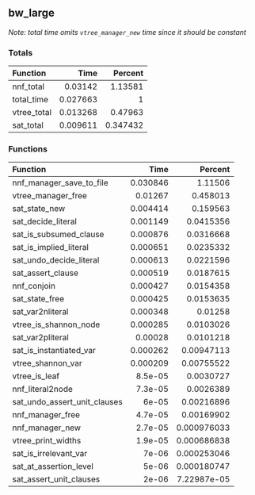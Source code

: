 ## bw_large

*Note: total time omits `vtree_manager_new` time since it should be constant*

### Totals

| Function    |     Time |   Percent |
|:------------|---------:|----------:|
| nnf_total   | 0.03142  |  1.13581  |
| total_time  | 0.027663 |  1        |
| vtree_total | 0.013268 |  0.47963  |
| sat_total   | 0.009611 |  0.347432 |

### Functions

| Function                     |     Time |     Percent |
|:-----------------------------|---------:|------------:|
| nnf_manager_save_to_file     | 0.030846 | 1.11506     |
| vtree_manager_free           | 0.01267  | 0.458013    |
| sat_state_new                | 0.004414 | 0.159563    |
| sat_decide_literal           | 0.001149 | 0.0415356   |
| sat_is_subsumed_clause       | 0.000876 | 0.0316668   |
| sat_is_implied_literal       | 0.000651 | 0.0235332   |
| sat_undo_decide_literal      | 0.000613 | 0.0221596   |
| sat_assert_clause            | 0.000519 | 0.0187615   |
| nnf_conjoin                  | 0.000427 | 0.0154358   |
| sat_state_free               | 0.000425 | 0.0153635   |
| sat_var2nliteral             | 0.000348 | 0.01258     |
| vtree_is_shannon_node        | 0.000285 | 0.0103026   |
| sat_var2pliteral             | 0.00028  | 0.0101218   |
| sat_is_instantiated_var      | 0.000262 | 0.00947113  |
| vtree_shannon_var            | 0.000209 | 0.00755522  |
| vtree_is_leaf                | 8.5e-05  | 0.0030727   |
| nnf_literal2node             | 7.3e-05  | 0.0026389   |
| sat_undo_assert_unit_clauses | 6e-05    | 0.00216896  |
| nnf_manager_free             | 4.7e-05  | 0.00169902  |
| nnf_manager_new              | 2.7e-05  | 0.000976033 |
| vtree_print_widths           | 1.9e-05  | 0.000686838 |
| sat_is_irrelevant_var        | 7e-06    | 0.000253046 |
| sat_at_assertion_level       | 5e-06    | 0.000180747 |
| sat_assert_unit_clauses      | 2e-06    | 7.22987e-05 |
